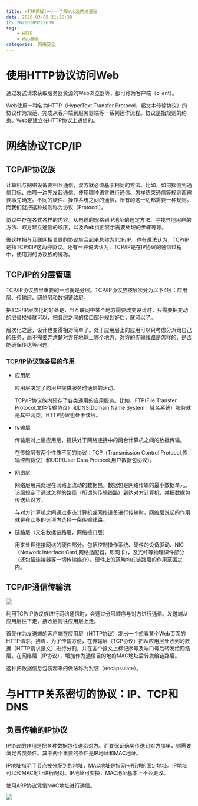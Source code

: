 ```yaml
---
title: HTTP详解(一)——了解Web及网络基础
date: 2020-03-09 21:26:39
id: 20200309212639
tags: 
	- HTTP
	- Web基础
categories: 网络安全
---
```


# 使用HTTP协议访问Web

通过发送请求获取服务器资源的Web浏览器等，都可称为客户端（client）。

Web使用一种名为HTTP（HyperText Transfer Protocol，超文本传输协议）的协议作为规范，完成从客户端到服务器端等一系列运作流程。协议是指规则的约束。Web是建立在HTTP协议上通信的。

# 网络协议TCP/IP

## TCP/IP协议族

计算机与网络设备要相互通信，双方就必须基于相同的方法。比如，如何探测到通信目标、由哪一边先发起通信、使用哪种语言进行通信、怎样结束通信等规则都需要事先确定。不同的硬件、操作系统之间的通信，所有的这一切都需要一种规则。而我们就把这种规则称为协议（Protocol）。

协议中存在各式各样的内容。从电缆的规格到IP地址的选定方法、寻找异地用户的方法、双方建立通信的顺序，以及Web页面显示需要处理的步骤等等。

像这样把与互联网相关联的协议集合起来总称为TCP/IP。也有说法认为，TCP/IP是指TCP和IP这两种协议。还有一种说法认为，TCP/IP是在IP协议的通信过程中，使用到的协议族的统称。

## TCP/IP的分层管理

TCP/IP协议族里重要的一点就是分层。TCP/IP协议族按层次分为以下4层：应用层、传输层、网络层和数据链路层。

把TCP/IP层次化的好处是，当互联网中某个地方需要改变设计时，只需要把变动的层替换掉就可以，把各层之间的接口部分规划好后，就可以了。

层次化之后，设计也变得相对简单了。处于应用层上的应用可以只考虑分派给自己的任务，而不需要弄清楚对方在地球上哪个地方、对方的传输线路是怎样的、是否能确保传达等问题。

### TCP/IP协议族各层的作用

- 应用层

  应用层决定了向用户提供服务时通信的活动。

  TCP/IP协议族内预存了各类通用的应用服务。比如，FTP(File Transfer Protocol,文件传输协议）和DNS(Domain Name System，域名系统）服务就是其中两类。HTTP协议也处于该层。

- 传输层

  传输层对上层应用层，提供处于网络连接中的两台计算机之间的数据传输。

  在传输层有两个性质不同的协议：TCP（Transmission Control Protocol,传输控制协议）和UDP(User Data Protocol,用户数据包协议）。

- 网络层

  网络层用来处理在网络上流动的数据包。数据包是网络传输的最小数据单元。该层规定了通过怎样的路径（所谓的传输线路）到达对方计算机，并把数据包传送给对方。

  与对方计算机之间通过多态计算机或网络设备进行传输时，网络层说起的作用就是在众多的选项内选择一条传输线路。

- 链路层（又名数据链路层，网络接口层）

  用来处理连接网络的硬件部分。包括控制操作系统、硬件的设备驱动、NIC（Network Interface Card,网络适配器，即网卡），及光纤等物理课件部分（还包括连接器等一切传输媒介）。硬件上的范畴均在链路层的作用范围之内。

## TCP/IP通信传输流

![](https://superj.oss-cn-beijing.aliyuncs.com/20200309213203.png)

利用TCP/IP协议族进行网络通信时，会通过分层顺序与对方进行通信。发送端从应用层往下走，接收层则往应用层上走。

首先作为发送端的客户端在应用层（HTTP协议）发出一个想看某个Web页面的HTTP请求。接着，为了传输方便，在传输层（TCP协议）把从应用层处收到的数据（HTTP请求报文）进行分割，并在各个报文上标记序号及端口号后转发给网络层。在网络层（IP协议），增加作为通信目的地的MAC地址后转发给链路层。

这种把数据信息包装起来的做法称为封装（encapsulate）。

# 与HTTP关系密切的协议：IP、TCP和DNS

## 负责传输的IP协议

IP协议的作用是把各种数据包传送给对方。而要保证确实传送到对方那里，则需要满足各类条件。其中两个重要的条件是IP地址和MAC地址。

IP地址指明了节点被分配到的地址，MAC地址是指网卡所述的固定地址。IP地址可以和MAC地址进行配对。IP地址可变换，MAC地址基本上不会更改。

使用ARP协议凭借MAC地址进行通信。

![](https://superj.oss-cn-beijing.aliyuncs.com/20200309213535.png)

